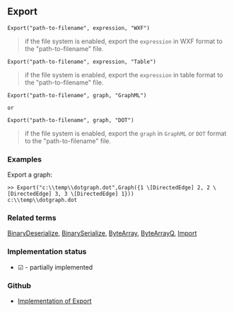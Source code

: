 ## Export

```
Export("path-to-filename", expression, "WXF")
```
 
> if the file system is enabled, export the `expression` in WXF format to the "path-to-filename" file.
 

```
Export("path-to-filename", expression, "Table")
```
 
> if the file system is enabled, export the `expression` in table format to the "path-to-filename" file.

```
Export("path-to-filename", graph, "GraphML")

or

Export("path-to-filename", graph, "DOT")
```
 
> if the file system is enabled, export the `graph` in `GraphML` or `DOT` format to the "path-to-filename" file.

### Examples

Export a graph: 

```
>> Export("c:\\temp\\dotgraph.dot",Graph({1 \[DirectedEdge] 2, 2 \[DirectedEdge] 3, 3 \[DirectedEdge] 1}))
c:\\temp\\dotgraph.dot
```

### Related terms 
[BinaryDeserialize](BinaryDeserialize.md), [BinarySerialize](BinarySerialize.md), [ByteArray](ByteArray.md), [ByteArrayQ](ByteArrayQ.md), [Import](Import.md)






### Implementation status

* &#x2611; - partially implemented

### Github

* [Implementation of Export](https://github.com/axkr/symja_android_library/blob/master/symja_android_library/matheclipse-core/src/main/java/org/matheclipse/core/reflection/system/Export.java#L42) 
